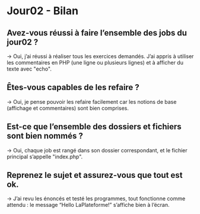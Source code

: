 # Jour02 - Bilan

## Avez-vous réussi à faire l’ensemble des jobs du jour02 ?
-> Oui, j’ai réussi à réaliser tous les exercices demandés. J’ai appris à utiliser les commentaires en PHP (une ligne ou plusieurs lignes) et à afficher du texte avec "echo".

## Êtes-vous capables de les refaire ?
-> Oui, je pense pouvoir les refaire facilement car les notions de base (affichage et commentaires) sont bien comprises.

## Est-ce que l’ensemble des dossiers et fichiers sont bien nommés ?
-> Oui, chaque job est rangé dans son dossier correspondant, et le fichier principal s’appelle "index.php".

## Reprenez le sujet et assurez-vous que tout est ok.
-> J’ai revu les énoncés et testé les programmes, tout fonctionne comme attendu : le message “Hello LaPlateforme!” s’affiche bien à l’écran.

